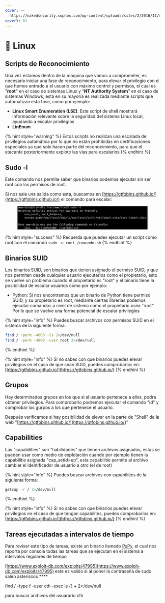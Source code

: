 ```yaml
---
cover: >-
  https://nakedsecurity.sophos.com/wp-content/uploads/sites/2/2016/11/root-1200.png
coverY: 81
---
```


# 🐧 Linux

## Scripts de Reconocimiento

Una vez estamos dentro de la maquina que vamos a comprometer, es necesario iniciar una fase de reconocimiento, para elevar el privilegio con el que hemos entrado a el usuario con máximo control y permisos, el cual es "**root**" en el caso de sistemas Linux y "**NT Authority System**" en el caso de sistemas Windows, esta en su mayoría es realizada mediante scripts que automatizan esta fase, como por ejemplo:

* **Linux Smart Enumeration (LSE)**: Este script de shell mostrará información relevante sobre la seguridad del sistema Linux local, ayudando a escalar privilegios
* **LinEnum**

{% hint style="warning" %}
Estos scripts no realizan una escalada de privilegios automática por lo que no están prohibidas en certificaciones especiales ya que solo hacen parte del reconocimiento, para que el atacante posteriormente explote las vías para escalarlos
{% endhint %}

## Sudo -l

Este comando nos permite saber que binarios podemos ejecutar sin ser root con los permisos de root.

Si nos sale una salida como esta, buscamos en [https://gtfobins.github.io/](https://gtfobins.github.io/) el comando para escalar:

<figure><img src="../.gitbook/assets/image (1).png" alt=""><figcaption></figcaption></figure>

{% hint style="success" %}
Recuerda que puedes ejecutar un script como root con el comando `sudo -u root /comando.sh`
{% endhint %}

## Binarios SUID

Los binarios SUID, son binarios que tienen asignado el permiso SUID, y que nos permiten desde cualquier usuario ejecutarlos como el propietario, esto se vuelve un problema cuando el propietario es "root" y el binario tiene la posibilidad de escalar usuarios como por ejemplo:

* Python: Si nos encontramos que un binario de Python tiene permiso SUID, y su propietario es root, mediante ciertas librerias podemos ejecutar comandos a nivel de sistema como el propietario osea "root". Por lo que se vuelve una forma potencial de escalar privilegios

{% hint style="info" %}
Puedes buscar archivos con permisos SUID en el sistema de la siguiente forma:

```sh
find / -perm -4000 -ls 2>/dev/null
find / -perm -4000 -user root 2>/dev/null
```
{% endhint %}

{% hint style="info" %}
Si no sabes con que binarios puedes elevar privilegios en el caso de que sean SUID, puedes comprobarlos en: [https://gtfobins.github.io/](https://gtfobins.github.io/)
{% endhint %}

## Grupos

Hay determinados grupos en los que si el usuario pertenece a ellos, podrá obtener privilegios. Para comprobarlo podremos ejecutar el comando "id" y comprobar los gurpos a los que pertenece el usuario.

Después verificamos si hay posibilidad de elevar en la parte de "Shell" de la web "[https://gtfobins.github.io/](https://gtfobins.github.io/)"

## Capabilities

Las "capabilities" son "habilidades" que tienen archivos asignados, estas se pueden usar como medio de explotación cuando por ejemplo tienen la capabilitie asignada "cap\_setid=ep", esta capabilitie permite al archivo cambiar el identificador de usuario a otro (el de root)

{% hint style="info" %}
Puedes buscar archivos con capabilities de la siguiente forma:

```sh
getcap -r / 2>/dev/null
```
{% endhint %}

{% hint style="info" %}
Si no sabes con que binarios puedes elevar privilegios en el caso de que tengan capabilites, puedes comprobarlos en: [https://gtfobins.github.io/](https://gtfobins.github.io/)
{% endhint %}

## Tareas ejecutadas a intervalos de tiempo

Para revisar este tipo de tareas, existe un binario llamado [PsPy](https://github.com/DominicBreuker/pspy), el cual nos reporta por consola todas las tareas que se ejecutan en el sistema a intervalos regulares de tiempo









[https://www.exploit-db.com/exploits/47995](https://www.exploit-db.com/exploits/47995) este es valido si al poner la contraseña de sudo salen asteriscos \*\*\*\*



find / -type f -user cth -exec ls {} + 2>/dev/null&#x20;

para buscar archivos del usuarario cth
